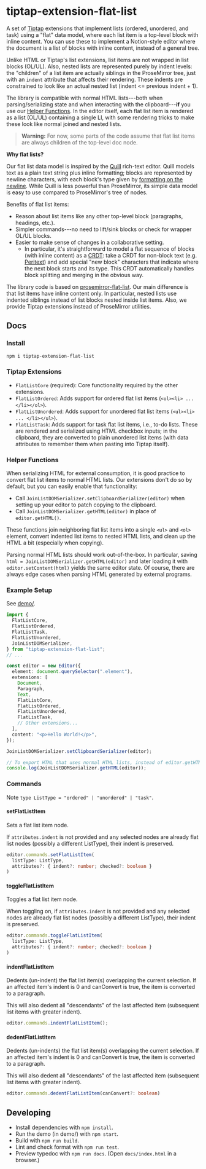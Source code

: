 # tiptap-extension-flat-list

A set of [Tiptap](https://tiptap.dev/) extensions that implement lists (ordered, unordered, and task) using a "flat" data model, where each list item is a top-level block with inline content. You can use these to implement a Notion-style editor where the document is a list of blocks with inline content, instead of a general tree.

Unlike HTML or Tiptap's list extensions, list items are not wrapped in list blocks (OL/UL). Also, nested lists are represented purely by indent levels: the "children" of a list item are actually siblings in the ProseMirror tree, just with an `indent` attribute that affects their rendering. These indents are constrained to look like an actual nested list (indent \<= previous indent + 1).

The library is compatible with normal HTML lists---both when parsing/serializing state and when interacting with the clipboard---**if** you use our [Helper Functions](#helper-functions). In the editor itself, each flat list item is rendered as a list (OL/UL) containing a single LI, with some rendering tricks to make these look like normal joined and nested lists.

> **Warning:** For now, some parts of the code assume that flat list items are always children of the top-level doc node. <!-- (counter plugin; join list serializer; dedent at-most-+1 fixer) -->

**Why flat lists?**

Our flat list data model is inspired by the [Quill](https://quilljs.com/) rich-text editor. Quill models text as a plain text string plus inline formatting; blocks are represented by newline characters, with each block's type given by [formatting on the newline](https://quilljs.com/docs/delta#line-formatting). While Quill is less powerful than ProseMirror, its simple data model is easy to use compared to ProseMirror's tree of nodes.

Benefits of flat list items:

- Reason about list items like any other top-level block (paragraphs, headings, etc.).
- Simpler commands---no need to lift/sink blocks or check for wrapper OL/UL blocks.
- Easier to make sense of changes in a collaborative setting.
  - In particular, it's straightforward to model a flat sequence of blocks (with inline content) as a [CRDT](https://crdt.tech/): take a CRDT for non-block text (e.g. [Peritext](https://www.inkandswitch.com/peritext/)) and add special "new block" characters that indicate where the next block starts and its type. This CRDT automatically handles block splitting and merging in the obvious way.

The library code is based on [prosemirror-flat-list](https://github.com/ocavue/prosemirror-flat-list). Our main difference is that list items have inline content only. In particular, nested lists use indented siblings instead of list blocks nested inside list items. Also, we provide Tiptap extensions instead of ProseMirror utilities.

## Docs

### Install

```bash
npm i tiptap-extension-flat-list
```

### Tiptap Extensions

- `FlatListCore` (required): Core functionality required by the other extensions.
- `FlatListOrdered`: Adds support for ordered flat list items (`<ol><li> ... </li></ol>`).
- `FlatListUnordered`: Adds support for unordered flat list items (`<ul><li> ... </li></ul>`).
- `FlatListTask`: Adds support for task flat list items, i.e., to-do lists. These are rendered and serialized using HTML checkbox inputs; in the clipboard, they are converted to plain unordered list items (with data attributes to remember them when pasting into Tiptap itself).

### Helper Functions

When serializing HTML for external consumption, it is good practice to convert flat list items to normal HTML lists. Our extensions don't do so by default, but you can easily enable that functionality:

- Call `JoinListDOMSerializer.setClipboardSerializer(editor)` when setting up your editor to patch copying to the clipboard.
- Call `JoinListDOMSerializer.getHTML(editor)` in place of `editor.getHTML()`.

These functions join neighboring flat list items into a single `<ul>` and `<ol>` element, convert indented list items to nested HTML lists, and clean up the HTML a bit (especially when copying).

Parsing normal HTML lists should work out-of-the-box. In particular, saving `html = JoinListDOMSerializer.getHTML(editor)` and later loading it with `editor.setContent(html)` yields the same editor state. Of course, there are always edge cases when parsing HTML generated by external programs.

### Example Setup

See [demo/](./demo/).

```ts
import {
  FlatListCore,
  FlatListOrdered,
  FlatListTask,
  FlatListUnordered,
  JoinListDOMSerializer,
} from "tiptap-extension-flat-list";
// ...

const editor = new Editor({
  element: document.querySelector(".element"),
  extensions: [
    Document,
    Paragraph,
    Text,
    FlatListCore,
    FlatListOrdered,
    FlatListUnordered,
    FlatListTask,
    // Other extensions...
  ],
  content: "<p>Hello World!</p>",
});

JoinListDOMSerializer.setClipboardSerializer(editor);

// To export HTML that uses normal HTML lists, instead of editor.getHTML(), call:
console.log(JoinListDOMSerializer.getHTML(editor));
```

### Commands

Note `type ListType = "ordered" | "unordered" | "task"`.

#### setFlatListItem

Sets a flat list item node.

If `attributes.indent` is not provided and any selected nodes are already flat list nodes
(possibly a different ListType), their indent is preserved.

```ts
editor.commands.setFlatListItem(
  listType: ListType,
  attributes?: { indent?: number; checked?: boolean }
)
```

#### toggleFlatListItem

Toggles a flat list item node.

When toggling on,
if `attributes.indent` is not provided and any selected nodes are already flat list nodes
(possibly a different ListType), their indent is preserved.

```ts
editor.commands.toggleFlatListItem(
  listType: ListType,
  attributes?: { indent?: number; checked?: boolean }
)
```

#### indentFlatListItem

Dedents (un-indent) the flat list item(s) overlapping the current selection.
If an affected item's indent is 0 and canConvert is true, the item is converted to a paragraph.

This will also dedent all "descendants" of the last affected item (subsequent list items with greater indent).

```ts
editor.commands.indentFlatListItem();
```

#### dedentFlatListItem

Dedents (un-indents) the flat list item(s) overlapping the current selection.
If an affected item's indent is 0 and canConvert is true, the item is converted to a paragraph.

This will also dedent all "descendants" of the last affected item (subsequent list items with greater indent).

```ts
editor.commands.dedentFlatListItem(canConvert?: boolean)
```

## Developing

- Install dependencies with `npm install`.
- Run the demo (in demo/) with `npm start`.
- Build with `npm run build`.
- Lint and check format with `npm run test`.
- Preview typedoc with `npm run docs`. (Open `docs/index.html` in a browser.)
